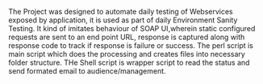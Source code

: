 The Project was designed to automate daily testing of Webservices exposed by application, it is used as part of daily Environment Sanity Testing.
It kind of imitates behaviour of SOAP UI,wherein static configured requests are sent to an end point URL, response is captured along with response code to track if response is failure or success.
The perl script is main script which does the processing and creates files into necessary folder structure.
THe Shell script is wrapper script to read the status and send formated email to audience/management.
